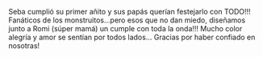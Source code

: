 Seba cumplió su primer añito y sus papás querían festejarlo con TODO!!!
Fanáticos de los monstruitos...pero esos que no dan miedo, diseñamos junto a Romi (súper mamá) un cumple con toda la onda!!!
Mucho color alegría y amor se sentían por todos lados...
Gracias por haber confiado en nosotras!